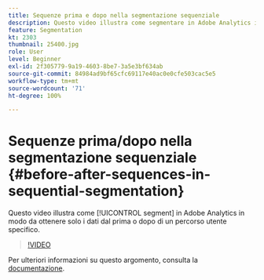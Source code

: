 ```yaml
---
title: Sequenze prima e dopo nella segmentazione sequenziale
description: Questo video illustra come segmentare in Adobe Analytics in modo da ottenere solo i dati dal prima o dopo di un percorso utente specifico.
feature: Segmentation
kt: 2303
thumbnail: 25400.jpg
role: User
level: Beginner
exl-id: 2f305779-9a19-4603-8be7-3a5e3bf634ab
source-git-commit: 84984ad9bf65cfc69117e40ac0e0cfe503cac5e5
workflow-type: tm+mt
source-wordcount: '71'
ht-degree: 100%

---
```


# Sequenze prima/dopo nella segmentazione sequenziale {#before-after-sequences-in-sequential-segmentation}

Questo video illustra come [!UICONTROL segment] in Adobe Analytics in modo da ottenere solo i dati dal prima o dopo di un percorso utente specifico.

>[!VIDEO](https://video.tv.adobe.com/v/41089/?quality=12&learn=on&captions=ita)

Per ulteriori informazioni su questo argomento, consulta la [documentazione](https://experienceleague.adobe.com/docs/analytics/components/segmentation/segmentation-workflow/seg-sequential-build.html?lang=it).
